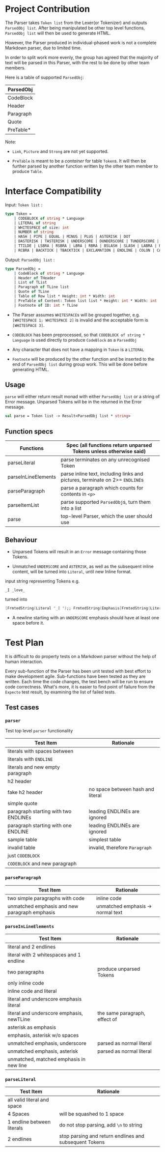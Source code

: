 # Project Contribution
The Parser takes `Token list` from the Lexer(or Tokenizer) and outputs `ParsedObj list`.
After being manipulated be other top level functions, `ParsedObj list` will then be used to generate HTML.

However, the Parser produced in individual-phased work is not a complete Markdown parser, due to limited time.

In order to split work more evenly, the group has agreed that the majority of text will be parsed in this Parser,
with the rest to be done by other team members.

Here is a table of supported `ParsedObj`:

| ParsedObj |
| --------- |
| CodeBlock |
| Header    |
| Paragraph |
| Quote     |
| PreTable* |

Note:
* `Link`, `Picture` and `Strong` are not yet supported.

* `PreTable` is meant to be a _container_ for table `Token`s. It will then be further parsed by another function
written by the other team member to produce `Table`.


# Interface Compatibility

Input: `Token list` :
```fsharp
type Token =
    | CODEBLOCK of string * Language
    | LITERAL of string
    | WHITESPACE of size: int
    | NUMBER of string
    | HASH | PIPE | EQUAL | MINUS | PLUS | ASTERISK | DOT
    | DASTERISK | TASTERISK | UNDERSCORE | DUNDERSCORE | TUNDERSCORE | TILDE | DTILDE
    | TTILDE | LSBRA | RSBRA | LBRA | RBRA | BSLASH | SLASH | LABRA | RABRA | LCBRA
    | RCBRA | BACKTICK | TBACKTICK | EXCLAMATION | ENDLINE | COLON | CARET | PERCENT
```

Output: `ParsedObj list` :
```fsharp
type ParsedObj =
    | CodeBlock of string * Language
    | Header of THeader
    | List of TList
    | Paragraph of TLine list
    | Quote of TLine
    | Table of Row list * Height: int * Width: int
    | PreTable of Content: Token list list * Height: int * Width: int
    | Footnote of ID: int * TLine
```

* The Parser assumes `WHITESPACE`s will be grouped together,
e.g. `[WHITESPACE 1; WHITESPACE 2]` is invalid
and the acceptable form is `[WHITESPACE 3]`.

* `CODEBLOCK` has been preprocessed, so that `CODEBLOCK of string * Language` is used directly to produce `CodeBlock` as a `ParsedObj`

* Any character that does not have a mapping in `Token` is a `LITERAL`

* `Footnote` will be produced by the other function and be inserted to the end of `ParsedObj list` during group work. This will be done before generating HTML.

## Usage
`parse` will either return result monad with either `ParsedObj list` or a string of Error message. Unparsed Tokens will be in the returned in the Error message.

```fsharp
val parse = Token list -> Result<ParsedObj list * string>
```

## Function specs

| Functions           | Spec (all functions return unparsed Tokens unless otherwise said)            |
| ------------------- | ---------------------------------------------------------------------------- |
| parseLiteral        | parse terminates on any unrecognised Token                                   |
| parseInLineElements | parse inline text, including links and pictures, terminate on 2>= `ENDLINE`s |
| parseParagraph      | parse a paragraph which counts for contents in  `<p>`                        |
| parseItemList       | parse supported `ParsedObj`s, turn them into a list                          |
| parse               | top-level Parser, which the user should use                                  |

## Behaviour
* Unparsed Tokens will result in an `Error` message containing those Tokens.

* Unmatched `UNDERSCORE` and `ASTERISK`, as well as the subsequent inline content, will be turned into `Literal`, until new Inline format.

input string representing Tokens
e.g.
```
_I _love_
```
turned into
```fsharp
[FrmtedString(Literal "_I ");; FrmtedString(Emphasis[FrmtedString(Literal "love")])]
```

* A newline starting with an `UNDERSCORE` emphasis should have at least one space before it.

# Test Plan
It is difficult to do property tests on a Markdown parser without the help of human interaction.

Every sub-function of the Parser has been unit tested with best effort to make development agile.
Sub-functions have been tested as they are written. Each time the code changes, the test bench will be run to ensure code correctness.
What's more, it is easier to find point of failure from the `Expecto` test result, by examining the list of failed tests.

## Test cases
### `parser`
Test top level `parser` functionality

| Test Item                            | Rationale                         |
| ------------------------------------ | --------------------------------- |
| literals with spaces between         |                                   |
| literals with `ENDLINE`              |                                   |
| literals and new empty paragraph     |                                   |
| h2 header                            |                                   |
| fake h2 header                       | no space between hash and literal |
| simple quote                         |                                   |
| paragraph starting with two ENDLINEs | leading ENDLINEs are ignored      |
| paragraph starting with one ENDLINE  | leading ENDLINEs are ignored      |
| sample table                         | simplest table                    |
| invalid table                        | invalid, therefore `Paragraph`    |
| just `CODEBLOCK`                     |                                   |
| `CODEBLOCK` and new paragraph        |                                   |

### `parseParagraph`

| Test Item                                     | Rationale                         |
| --------------------------------------------- | --------------------------------- |
| two simple paragraphs with code               | inline code                       |
| unmatched emphasis and new paragraph emphasis | unmatched emphasis -> normal text |

### `parseInLineElements`

| Test Item                                 | Rationale                          |
| ----------------------------------------- | ---------------------------------- |
| literal and 2 endlines                    |                                    |
| literal with 2 whitespaces and 1 endline  |                                    |
| two paragraphs                            | produce unparsed Tokens            |
| only inline code                          |                                    |
| inline code and literal                   |                                    |
| literal and underscore emphasis literal   |                                    |
| literal and underscore emphasis, newTLine | the same paragraph, effect of <br> |
| asterisk as emphasis                      |                                    |
| emphasis, asterisk w/o spaces             |                                    |
| unmatched emphasis, underscore            | parsed as normal literal           |
| unmatched emphasis, asterisk              | parsed as normal literal           |
| unmatched, matched emphasis in new line   |                                    |

### `parseLiteral`

| Test Item                   | Rationale                                              |
| --------------------------- | ------------------------------------------------------ |
| all valid literal and space |                                                        |
| 4 Spaces                    | will be squashed to 1 space                            |
| 1 endline between literals  | do not stop parsing, add `\n` to string                |
| 2 endlines                  | stop parsing and return endlines and subsequent Tokens |